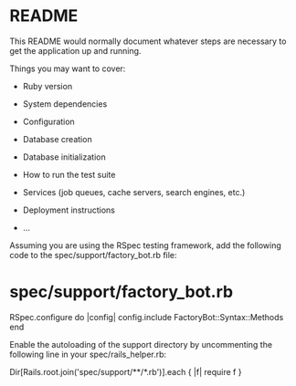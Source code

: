 # README

This README would normally document whatever steps are necessary to get the
application up and running.

Things you may want to cover:

* Ruby version

* System dependencies

* Configuration

* Database creation

* Database initialization

* How to run the test suite

* Services (job queues, cache servers, search engines, etc.)

* Deployment instructions

* ...


Assuming you are using the RSpec testing framework, add the following code to the spec/support/factory_bot.rb file:

# spec/support/factory_bot.rb
RSpec.configure do |config|
  config.include FactoryBot::Syntax::Methods
end

Enable the autoloading of the support directory by uncommenting the following line in your spec/rails_helper.rb:

Dir[Rails.root.join('spec/support/**/*.rb')].each { |f| require f }